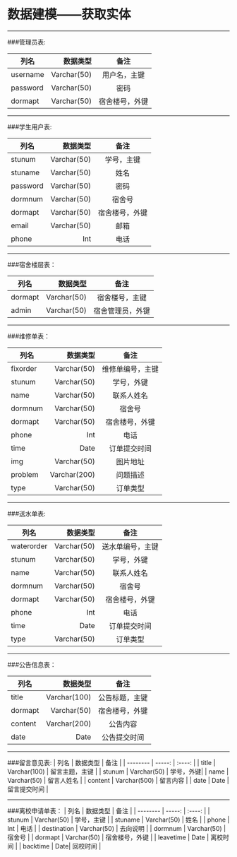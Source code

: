 ﻿# 数据建模——获取实体



---

###管理员表:

|  列名  |  数据类型   |  备注  |
| --------   | -----:  | :----:  |
| username   | Varchar(50)  |  用户名，主键     |
| password   |  Varchar(50) |   	密码  |
| dormapt    | 	Varchar(50) |  宿舍楼号，外键  |


---


###学生用户表:

|  列名  |  数据类型   |  备注  |
| --------   | -----:  | :----:  |
| stunum   | Varchar(50)  |  学号，主键     |
| stuname   |  Varchar(50) |   姓名 |
| password    | 	Varchar(50) |  密码  |
| dormnum   | Varchar(50)  |  宿舍号     |
| dormapt   |  Varchar(50) |   	宿舍楼号，外键 |
| email    | 	Varchar(50) |  邮箱  |
| phone    | 	Int |  电话  |


---

###宿舍楼层表：

|  列名  |  数据类型   |  备注  |
| --------   | -----:  | :----:  |
| dormapt   | Varchar(50)  |  宿舍楼号，主键     |
| admin   |  Varchar(50) |  宿舍管理员，外键|



---

###维修单表：

|  列名  |  数据类型   |  备注  |
| --------   | -----:  | :----:  |
| fixorder   | Varchar(50)  | 维修单编号，主键     |
| stunum   |  Varchar(50) |  学号，外键 |
| name    | 	Varchar(50) | 联系人姓名  |
| dormnum   | Varchar(50)  |  宿舍号     |
| dormapt   |  Varchar(50) |   	宿舍楼号，外键 |
| phone    | 	Int |  电话  |
| time    | Date |  	订单提交时间  |
| img   |  Varchar(50) |   	图片地址 |
| problem    | 	Varchar(200) |  问题描述 |
| type    | Varchar(50) |  订单类型  |


---

###送水单表:

|  列名  |  数据类型   |  备注  |
| --------   | -----:  | :----:  |
| waterorder  | Varchar(50)  | 送水单编号，主键     |
| stunum   |  Varchar(50) |  学号，外键 |
| name    | 	Varchar(50) | 联系人姓名  |
| dormnum   | Varchar(50)  |  宿舍号     |
| dormapt   |  Varchar(50) |   	宿舍楼号，外键 |
| phone    | 	Int |  电话  |
| time    | Date |  	订单提交时间  |
| type    | Varchar(50)|  订单类型  |


---


###公告信息表：

|  列名  |  数据类型   |  备注  |
| --------   | -----:  | :----:  |
| title  | Varchar(100)  | 公告标题，主键  |
| dormapt  | Varchar(50)  | 宿舍楼号，外键 |
| content  | Varchar(200)  | 公告内容 |
| date  | Date  | 公告提交时间 |


---

###留言意见表:
|  列名  |  数据类型   |  备注  |
| --------   | -----:  | :----:  |
| title  | Varchar(100)  | 留言主题，主键  |
| stunum | Varchar(50)  | 学号，外键|
| name | Varchar(50)  | 留言人姓名 |
| content | Varchar(500)  | 留言内容 |
| date  | Date  | 留言提交时间 |


---


###离校申请单表：
|  列名  |  数据类型   |  备注  |
| --------   | -----:  | :----:  |
| stunum  | Varchar(50)  | 学号，主键    |
| stuname	   |  Varchar(50) |  姓名 |
| phone    | Int | 电话 |
| destination   |	Varchar(50) |  	去向说明  |
| dormnum   | Varchar(50)  |  宿舍号     |
| dormapt   |  Varchar(50) |   	宿舍楼号，外键 |
| leavetime    | 	Date |  离校时间  |
| backtime    | 	Date|  回校时间  |



	
		
	






